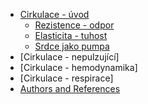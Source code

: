   * [Cirkulace - úvod](#index.md)
    * [Rezistence - odpor](#komponentyOdpor.md)
    * [Elasticita - tuhost](#komponentyElastic.md)
    * [Srdce jako pumpa](#circulation.md)
  * [Cirkulace - nepulzující]
  * [Cirkulace - hemodynamika]
  * [Cirkulace - respirace]
  * [Authors and References](#about.md)
